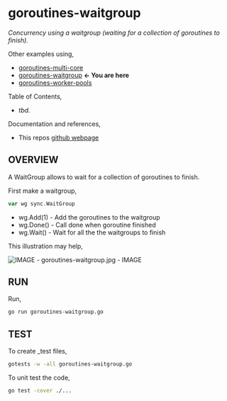 # goroutines-waitgroup

_Concurrency using a waitgroup (waiting for a collection of goroutines to finish)._

Other examples using,

* [goroutines-multi-core](https://github.com/JeffDeCola/my-go-examples/tree/master/goroutines/goroutines-multi-core)
* [goroutines-waitgroup](https://github.com/JeffDeCola/my-go-examples/tree/master/goroutines/goroutines-waitgroup)
  **<- You are here**
* [goroutines-worker-pools](https://github.com/JeffDeCola/my-go-examples/tree/master/goroutines/goroutines-worker-pools)

Table of Contents,

* _tbd._

Documentation and references,

* This repos [github webpage](https://jeffdecola.github.io/my-go-examples/)

## OVERVIEW

A WaitGroup allows to wait for a collection of goroutines to finish.

First make a waitgroup,

```go
var wg sync.WaitGroup
```

* wg.Add(1) - Add the goroutines to the waitgroup
* wg.Done() - Call done when goroutine finished
* wg.Wait() - Wait for all the the waitgroups to finish

This illustration may help,

![IMAGE - goroutines-waitgroup.jpg - IMAGE](../../../../docs/pics/goroutines/goroutines-waitgroup.jpg)

## RUN

Run,

```bash
go run goroutines-waitgroup.go
```

## TEST

To create _test files,

```bash
gotests -w -all goroutines-waitgroup.go
```

To unit test the code,

```bash
go test -cover ./... 
```

